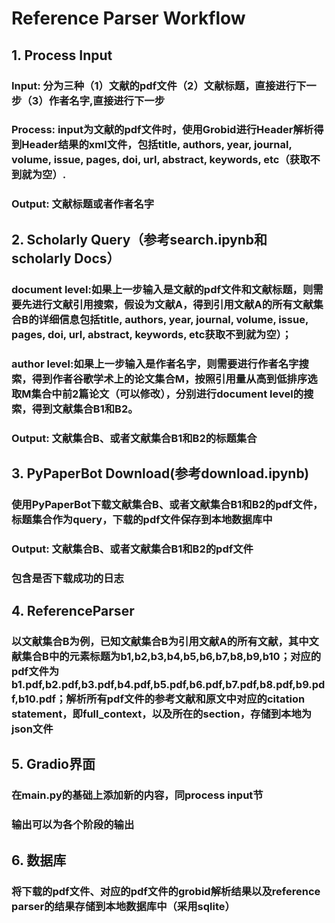 # Reference Parser Workflow

## 1. Process Input
### Input: 分为三种（1）文献的pdf文件（2）文献标题，直接进行下一步（3）作者名字,直接进行下一步
### Process: input为文献的pdf文件时，使用Grobid进行Header解析得到Header结果的xml文件，包括title, authors, year, journal, volume, issue, pages, doi, url, abstract, keywords, etc（获取不到就为空）.
### Output: 文献标题或者作者名字

## 2. Scholarly Query（参考search.ipynb和scholarly Docs）
### document level:如果上一步输入是文献的pdf文件和文献标题，则需要先进行文献引用搜索，假设为文献A，得到引用文献A的所有文献集合B的详细信息包括title, authors, year, journal, volume, issue, pages, doi, url, abstract, keywords, etc获取不到就为空）；
### author level:如果上一步输入是作者名字，则需要进行作者名字搜索，得到作者谷歌学术上的论文集合M，按照引用量从高到低排序选取M集合中前2篇论文（可以修改），分别进行document level的搜索，得到文献集合B1和B2。
### Output: 文献集合B、或者文献集合B1和B2的标题集合


## 3. PyPaperBot Download(参考download.ipynb)
### 使用PyPaperBot下载文献集合B、或者文献集合B1和B2的pdf文件，标题集合作为query，下载的pdf文件保存到本地数据库中
### Output: 文献集合B、或者文献集合B1和B2的pdf文件
### 包含是否下载成功的日志

## 4. ReferenceParser 
### 以文献集合B为例，已知文献集合B为引用文献A的所有文献，其中文献集合B中的元素标题为b1,b2,b3,b4,b5,b6,b7,b8,b9,b10；对应的pdf文件为b1.pdf,b2.pdf,b3.pdf,b4.pdf,b5.pdf,b6.pdf,b7.pdf,b8.pdf,b9.pdf,b10.pdf；解析所有pdf文件的参考文献和原文中对应的citation statement，即full_context，以及所在的section，存储到本地为json文件



## 5. Gradio界面
### 在main.py的基础上添加新的内容，同process input节
### 输出可以为各个阶段的输出

## 6. 数据库
### 将下载的pdf文件、对应的pdf文件的grobid解析结果以及reference parser的结果存储到本地数据库中（采用sqlite）

